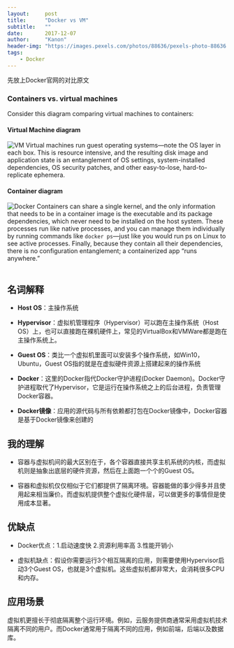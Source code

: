 ```yaml
---
layout:     post
title:      "Docker vs VM"
subtitle:   ""
date:       2017-12-07
author:     "Kanon"
header-img: "https://images.pexels.com/photos/88636/pexels-photo-88636.jpeg?w=940&h=650&auto=compress&cs=tinysrgb"
tags:
    - Docker
---
```


先放上Docker官网的对比原文

### Containers vs. virtual machines
Consider this diagram comparing virtual machines to containers:

#### Virtual Machine diagram
![VM](https://www.docker.com/sites/default/files/VM%402x.png)
Virtual machines run guest operating systems—note the OS layer in each box. This is resource intensive, and the resulting disk image and application state is an entanglement of OS settings, system-installed dependencies, OS security patches, and other easy-to-lose, hard-to-replicate ephemera.

#### Container diagram
![Docker](https://www.docker.com/sites/default/files/Container%402x.png)
Containers can share a single kernel, and the only information that needs to be in a container image is the executable and its package dependencies, which never need to be installed on the host system. These processes run like native processes, and you can manage them individually by running commands like `docker ps`—just like you would run ps on Linux to see active processes. Finally, because they contain all their dependencies, there is no configuration entanglement; a containerized app “runs anywhere.”
<br><br>

## 名词解释
- **Host OS**：主操作系统

- **Hypervisor**：虚拟机管理程序（Hypervisor）可以跑在主操作系统（Host OS）上，也可以直接跑在裸机硬件上，常见的VirtualBox和VMWare都是跑在主操作系统上。

- **Guest OS**：类比一个虚拟机里面可以安装多个操作系统，如Win10，Ubuntu，Guest OS指的就是在虚拟硬件资源上搭建起来的操作系统

- **Docker**：这里的Docker指代Docker守护进程(Docker Daemon)。Docker守护进程取代了Hypervisor，它是运行在操作系统之上的后台进程，负责管理Docker容器。

- **Docker镜像**：应用的源代码与所有依赖都打包在Docker镜像中，Docker容器是基于Docker镜像来创建的

## 我的理解
- 容器与虚拟机间的最大区别在于，各个容器直接共享主机系统的内核，而虚拟机则是抽象出底层的硬件资源，然后在上面跑一个个的Guest OS。

- 容器和虚拟机仅仅相似于它们都提供了隔离环境。容器能做的事少得多并且使用起来相当廉价。而虚拟机提供整个虚拟化硬件层，可以做更多的事情但是使用成本显著。

## 优缺点
- Docker优点：1.启动速度快 2.资源利用率高 3.性能开销小

- 虚拟机缺点：假设你需要运行3个相互隔离的应用，则需要使用Hypervisor启动3个Guest OS，也就是3个虚拟机。这些虚拟机都非常大，会消耗很多CPU和内存。

## 应用场景
虚拟机更擅长于彻底隔离整个运行环境。例如，云服务提供商通常采用虚拟机技术隔离不同的用户。而Docker通常用于隔离不同的应用，例如前端，后端以及数据库。
<br><b><br><br>
